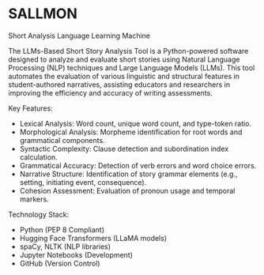 # SALLMON
Short Analysis Language Learning Machine 

The LLMs-Based Short Story Analysis Tool is a Python-powered software designed to analyze and evaluate short stories using Natural Language Processing (NLP) techniques and Large Language Models (LLMs). This tool automates the evaluation of various linguistic and structural features in student-authored narratives, assisting educators and researchers in improving the efficiency and accuracy of writing assessments.

Key Features: 
-  Lexical Analysis: Word count, unique word count, and type-token ratio.
-  Morphological Analysis: Morpheme identification for root words and grammatical components.
-  Syntactic Complexity: Clause detection and subordination index calculation.
-  Grammatical Accuracy: Detection of verb errors and word choice errors.
-  Narrative Structure: Identification of story grammar elements (e.g., setting, initiating event, consequence).
-  Cohesion Assessment: Evaluation of pronoun usage and temporal markers.

Technology Stack:
-  Python (PEP 8 Compliant)
-  Hugging Face Transformers (LLaMA models)
-  spaCy, NLTK (NLP libraries)
-  Jupyter Notebooks (Development)
-  GitHub (Version Control)

